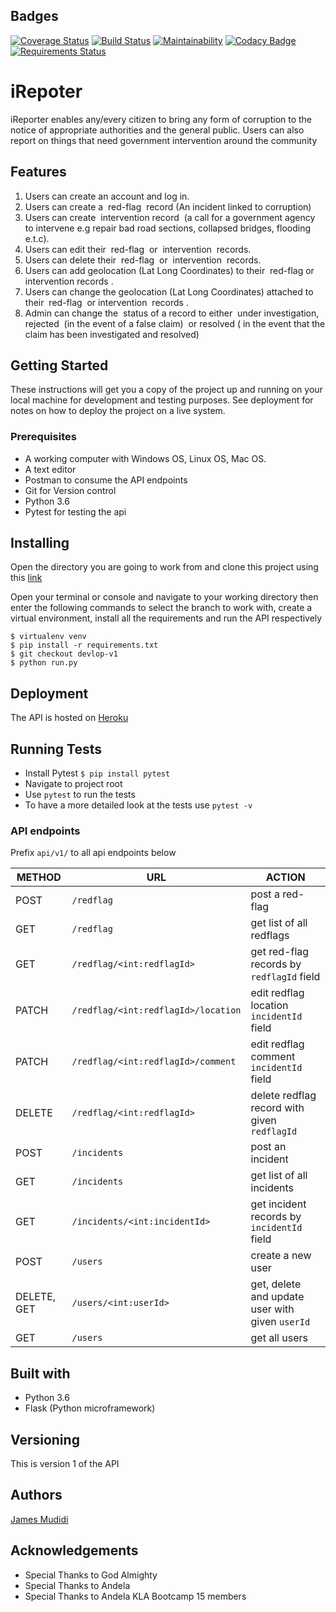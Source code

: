 ## Badges
[![Coverage Status](https://coveralls.io/repos/github/JamesMudidi/iReporterApi/badge.svg?branch=develop-v1)](https://coveralls.io/github/JamesMudidi/iReporterApi?branch=develop-v1)
[![Build Status](https://travis-ci.org/JamesMudidi/iReporterApi.svg?branch=develop-v1)](https://travis-ci.org/JamesMudidi/iReporterApi)
[![Maintainability](https://api.codeclimate.com/v1/badges/11b0282d0f924649df79/maintainability)](https://codeclimate.com/github/JamesMudidi/iReporterApi/maintainability)
[![Codacy Badge](https://api.codacy.com/project/badge/Grade/f67f3e96d96f43849796c31782176141)](https://www.codacy.com/app/JamesMudidi/iReporterApi?utm_source=github.com&amp;utm_medium=referral&amp;utm_content=JamesMudidi/iReporterApi&amp;utm_campaign=Badge_Grade)
[![Requirements Status](https://requires.io/github/JamesMudidi/iReporterApi/requirements.svg?branch=develop-v1)](https://requires.io/github/JamesMudidi/iReporterApi/requirements/?branch=develop-v1)

# iRepoter
iReporter enables any/every citizen to bring any form of corruption to the notice of appropriate authorities and the general public. Users can also report on things that need government intervention around the community

## Features
1. Users can create an account and log in.
2. Users can create a ​ red-flag ​ record (An incident linked to corruption)
3. Users can create ​ intervention​​ record​ ​ (a call for a government agency to intervene e.g repair bad road sections, collapsed bridges, flooding e.t.c).
4. Users can edit their ​ red-flag ​ or ​ intervention ​ records.
5. Users can delete their ​ red-flag ​ or ​ intervention ​ records.
6. Users can add geolocation (Lat Long Coordinates) to their ​ red-flag ​ or ​ intervention records​ .
7. Users can change the geolocation (Lat Long Coordinates) attached to their ​ red-flag ​ or intervention ​ records​ .
8. Admin can change the ​ status​​ of a record to either ​ under investigation, rejected ​ (in the event of a false claim)​ ​ or​ resolved ( ​ in the event that the claim has been investigated and resolved)​


## Getting Started
These instructions will get you a copy of the project up and running on your local machine for development and testing purposes. See deployment for notes on how to deploy the project on a live system.

### Prerequisites
* A working computer with Windows OS, Linux OS, Mac OS.
* A text editor
* Postman to consume the API endpoints
* Git for Version control
* Python 3.6
* Pytest for testing the api

## Installing

Open the directory you are going to work from and clone this project using this [link](https://github.com/JamesMudidi/iReporterApi.git)

Open your terminal or console and navigate to your working directory then enter the following commands to select the branch to work with, create a virtual environment, install all the requirements and run the API respectively

```
$ virtualenv venv
$ pip install -r requirements.txt
$ git checkout devlop-v1
$ python run.py
```

## Deployment

The API is hosted on [Heroku](https://ireporterapi.herokuapp.com/)

## Running Tests
* Install Pytest `$ pip install pytest`
* Navigate to project root
* Use `pytest` to run the tests
* To have a more detailed look at the tests use `pytest -v`

### API endpoints

Prefix `api/v1/` to all api endpoints below

| METHOD   | URL  | ACTION |
|---|---|---|
| POST |  `/redflag` | post a red-flag |
| GET |  `/redflag` | get list of all redflags |
| GET |  `/redflag/<int:redflagId>` | get red-flag records by `redflagId` field |
| PATCH |  `/redflag/<int:redflagId>/location` | edit redflag location `incidentId` field |
| PATCH |  `/redflag/<int:redflagId>/comment` | edit redflag comment `incidentId` field |
| DELETE  |  `/redflag/<int:redflagId>` | delete redflag record with given `redflagId` |
| POST |  `/incidents` | post an incident |
| GET |  `/incidents` | get list of all incidents |
| GET |  `/incidents/<int:incidentId>` | get incident records by `incidentId` field |
| POST |  `/users` | create a new user |
| DELETE, GET |  `/users/<int:userId>` | get, delete and update user with given `userId`|
| GET |  `/users` | get all users |

## Built with
* Python 3.6
* Flask (Python microframework)

## Versioning
This is version 1 of the API

## Authors
[James Mudidi](https://github.com/JamesMudidi)

## Acknowledgements
* Special Thanks to God Almighty
* Special Thanks to Andela
* Special Thanks to Andela KLA Bootcamp 15 members
